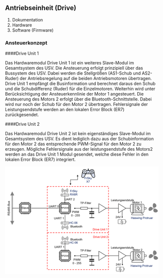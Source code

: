 ## Antriebseinheit (Drive)

1. Dokumentation
2. Hardware
3. Software (Firmware)


### Ansteuerkonzept

####Drive Unit 1

Das Hardwaremodul Drive Unit 1 ist ein weiteres Slave-Modul im Gesamtsystem des USV. Die Ansteuerung erfolgt prinzipiell über das Bussystem des USV. Dabei werden die Stellgrößen (AS1-Schub und AS2-Ruder) der Antriebsregelung auf die beiden Antriebsmotoren übertragen. Drive Unit 1 empfängt die Businformation und berechnet daraus den Schub und die Schubdifferenz (Ruder) für die Einzelmotoren. Weiterhin wird unter Berücksichtigung der Ansteuerkennlinie der Motor 1 angesteuert.
Die Ansteuerung des Motors 2 erfolgt über die Bluetooth-Schnittstelle. Dabei wird nur noch der Schub für den Motor 2 übertragen. 
Fehlersignale der Leistungsendstufe werden an den lokalen Error Block (ER7) zurückgesendet.    

####Drive Unit 2

Das Hardwaremodul Drive Unit 2 ist kein eigenständiges Slave-Modul im Gesamtsystem des USV. Es dient lediglich dazu aus der Schubinformation für den Motor 2 das entsprechende PWM-Signal für den Motor 2 zu erzeugen. Mögliche Fehlersignale aus der leistungsendstufe des Motors2 werden an das Drive Unit 1 Modul gesendet, welche diese Fehler in den lokalen Error Block (ER7) integriert.   


![Drive-Konzept](drive.png "Drive-Konzept")